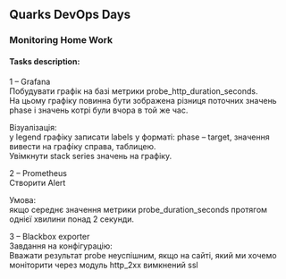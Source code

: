 ## Quarks DevOps Days 

### Monitoring Home Work

#### Tasks description:

1 – Grafana  
Побудувати графік на базі метрики probe_http_duration_seconds.  
На цьому графіку повинна бути зображена різниця поточних значень phase і значень котрі були вчора в той же час.  

Візуалізація:  
у legend графіку записати labels у форматі: phase – target, значення вивести на графіку справа, таблицею.  
Увімкнути stack series значень на графіку.  

2 – Prometheus  
Створити Alert  

Умова:  
якщо середнє значення метрики probe_duration_seconds протягом однієї хвилини понад 2 секунди.  

3 – Blackbox exporter  
Завдання на конфігурацію:  
Вважати результат probe неуспішним, якщо на сайті, який ми хочемо моніторити через модуль http_2xx вимкнений  ssl  